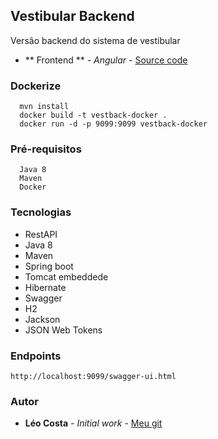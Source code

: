 ## Vestibular Backend

Versão backend do sistema de vestibular

* ** Frontend ** - *Angular* - [Source code](https://github.com/lelodois/vestibular-frontend)

### Dockerize

```
  mvn install
  docker build -t vestback-docker .
  docker run -d -p 9099:9099 vestback-docker
```


### Pré-requisitos

```
  Java 8
  Maven
  Docker
```
### Tecnologias

* RestAPI
* Java 8
* Maven
* Spring boot
* Tomcat embeddede
* Hibernate
* Swagger
* H2
* Jackson
* JSON Web Tokens

### Endpoints

``` 
http://localhost:9099/swagger-ui.html
```

### Autor

* **Léo Costa** - *Initial work* - [Meu git](https://github.com/lelodois)

